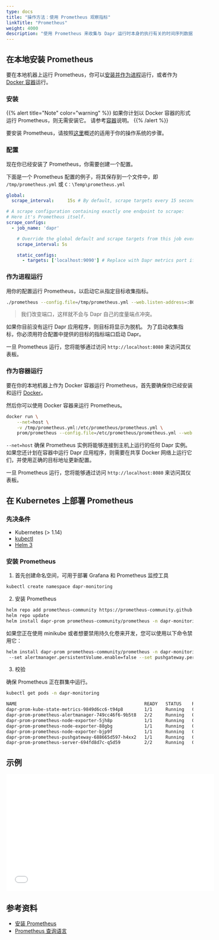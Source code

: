 ```yaml
---
type: docs
title: "操作方法：使用 Prometheus 观察指标"
linkTitle: "Prometheus"
weight: 4000
description: "使用 Prometheus 来收集与 Dapr 运行时本身的执行有关的时间序列数据"
---
```


## 在本地安装 Prometheus
要在本地机器上运行 Prometheus，你可以[安装并作为进程](#install)运行，或者作为 [Docker 容器](#Run-as-Container)运行。

### 安装
{{% alert title="Note" color="warning" %}}
如果你计划以 Docker 容器的形式运行 Prometheus，则无需安装它。 请参考[容器](#run-as-container)说明。
{{% /alert %}}

要安装 Prometheus，请按照[这里](https://prometheus.io/docs/prometheus/latest/getting_started/)概述的适用于你的操作系统的步骤。

### 配置
现在你已经安装了 Prometheus，你需要创建一个配置。

下面是一个 Prometheus 配置的例子，将其保存到一个文件中，即 `/tmp/prometheus.yml` 或 `C：\Temp\prometheus.yml`
```yaml
global:
  scrape_interval:     15s # By default, scrape targets every 15 seconds.

# A scrape configuration containing exactly one endpoint to scrape:
# Here it's Prometheus itself.
scrape_configs:
  - job_name: 'dapr'

    # Override the global default and scrape targets from this job every 5 seconds.
    scrape_interval: 5s

    static_configs:
      - targets: ['localhost:9090'] # Replace with Dapr metrics port if not default
```

### 作为进程运行
用你的配置运行 Prometheus，以启动它从指定目标收集指标。
```bash
./prometheus --config.file=/tmp/prometheus.yml --web.listen-address=:8080
```
> 我们改变端口，这样就不会与 Dapr 自己的度量端点冲突。

如果你目前没有运行 Dapr 应用程序，则目标将显示为脱机。 为了启动收集指标，你必须用符合配置中提供的目标的指标端口启动 Dapr。

一旦 Prometheus 运行，您将能够通过访问 `http://localhost:8080` 来访问其仪表板。

### 作为容器运行
要在你的本地机器上作为 Docker 容器运行 Prometheus，首先要确保你已经安装和运行 [Docker](https://docs.docker.com/install/)。

然后你可以使用 Docker 容器来运行 Prometheus。
```bash
docker run \
    --net=host \
    -v /tmp/prometheus.yml:/etc/prometheus/prometheus.yml \
    prom/prometheus --config.file=/etc/prometheus/prometheus.yml --web.listen-address=:8080
```
`--net=host` 确保 Prometheus 实例将能够连接到主机上运行的任何 Dapr 实例。 如果您还计划在容器中运行 Dapr 应用程序，则需要在共享 Docker 网络上运行它们，并使用正确的目标地址更新配置。

一旦 Prometheus 运行，您将能够通过访问 `http://localhost:8080` 来访问其仪表板。

## 在 Kubernetes 上部署 Prometheus

### 先决条件

- Kubernetes (> 1.14)
- [kubectl](https://kubernetes.io/docs/tasks/tools/)
- [Helm 3](https://helm.sh/)

### 安装 Prometheus

1.  首先创建命名空间，可用于部署 Grafana 和 Prometheus 监控工具

```bash
kubectl create namespace dapr-monitoring
```

2. 安装 Prometheus

```bash
helm repo add prometheus-community https://prometheus-community.github.io/helm-charts
helm repo update
helm install dapr-prom prometheus-community/prometheus -n dapr-monitoring
```

如果您正在使用 minikube 或者想要禁用持久化卷来开发，您可以使用以下命令禁用它：

```bash
helm install dapr-prom prometheus-community/prometheus -n dapr-monitoring
 --set alertmanager.persistentVolume.enable=false --set pushgateway.persistentVolume.enabled=false --set server.persistentVolume.enabled=false
```

3. 校验

确保 Prometheus 正在群集中运行。

```bash
kubectl get pods -n dapr-monitoring

NAME                                                READY   STATUS    RESTARTS   AGE
dapr-prom-kube-state-metrics-9849d6cc6-t94p8        1/1     Running   0          4m58s
dapr-prom-prometheus-alertmanager-749cc46f6-9b5t8   2/2     Running   0          4m58s
dapr-prom-prometheus-node-exporter-5jh8p            1/1     Running   0          4m58s
dapr-prom-prometheus-node-exporter-88gbg            1/1     Running   0          4m58s
dapr-prom-prometheus-node-exporter-bjp9f            1/1     Running   0          4m58s
dapr-prom-prometheus-pushgateway-688665d597-h4xx2   1/1     Running   0          4m58s
dapr-prom-prometheus-server-694fd8d7c-q5d59         2/2     Running   0          4m58s
```

## 示例

<div class="embed-responsive embed-responsive-16by9">
    <iframe width="560" height="315" src="//player.bilibili.com/player.html?aid=886064109&bvid=BV1QK4y1p7fn&cid=277946151&page=10&t=2577" frameborder="0" allow="accelerometer; autoplay; clipboard-write; encrypted-media; gyroscope; picture-in-picture" allowfullscreen></iframe>
</div>

## 参考资料

* [安装 Prometheus](https://github.com/prometheus-community/helm-charts)
* [Prometheus 查询语言](https://prometheus.io/docs/prometheus/latest/querying/basics/)